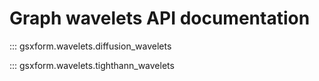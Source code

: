 # Graph wavelets API documentation

::: gsxform.wavelets.diffusion_wavelets

::: gsxform.wavelets.tighthann_wavelets
